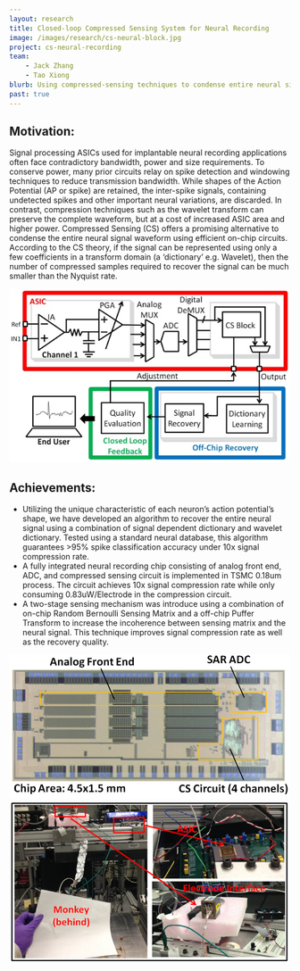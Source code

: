 ```yaml
---
layout: research
title: Closed-loop Compressed Sensing System for Neural Recording
image: /images/research/cs-neural-block.jpg
project: cs-neural-recording
team:
    - Jack Zhang
    - Tao Xiong
blurb: Using compressed-sensing techniques to condense entire neural signal waveforms using efficient on-chip circuits.
past: true
---
```


## Motivation:

Signal processing ASICs used for implantable neural recording applications often face contradictory bandwidth, power and size requirements. To conserve power, many prior circuits relay on spike detection and windowing techniques to reduce transmission bandwidth. While shapes of the Action Potential (AP or spike) are retained, the inter-spike signals, containing undetected spikes and other important neural variations, are discarded. In contrast, compression techniques such as the wavelet transform can preserve the complete waveform, but at a cost of increased ASIC area and higher power. Compressed Sensing (CS) offers a promising alternative to condense the entire neural signal waveform using efficient on-chip circuits. According to the CS theory, if the signal can be represented using only a few coefficients in a transform domain (a ‘dictionary’ e.g. Wavelet), then the number of compressed samples required to recover the signal can be much smaller than the Nyquist rate.

![Compressed sensing neural recording chip block diagram.](/images/research/cs-neural-block.jpg)

## Achievements:
-   Utilizing the unique characteristic of each neuron’s action potential’s shape, we have developed an algorithm to recover the entire neural signal using a combination of signal dependent dictionary and wavelet dictionary. Tested using a standard neural database, this algorithm guarantees >95% spike classification accuracy under 10x signal compression rate.
-   A fully integrated neural recording chip consisting of analog front end, ADC, and compressed sensing circuit is implemented in TSMC 0.18um process. The circuit achieves 10x signal compression rate while only consuming 0.83uW/Electrode in the compression circuit.
-   A two-stage sensing mechanism was introduce using a combination of on-chip Random Bernoulli Sensing Matrix and a off-chip Puffer Transform to increase the incoherence between sensing matrix and the neural signal. This technique improves signal compression rate as well as the recovery quality.

![Neural recording chip micrograph.](/images/research/cs-neural-chip.png)
![Testing set-up for recording in a monkey.](/images/research/cs-neural-monkey.png)
